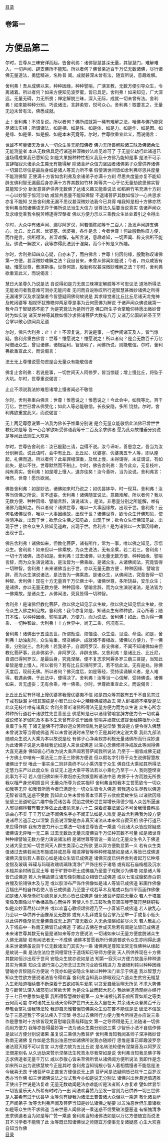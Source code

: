 <div class="menu"><a href="/lotus-sutra/#/table-of-contents">目录</a></div>
<hgroup>
  <h2>卷第一</h2>
  <h1>方便品第二</h1>
</hgroup>
<p>
  尔时，世尊从三昧安详而起，告舍利弗：诸佛智慧甚深无量，其智慧门，难解难入，一切声闻、辟支佛所不能知。所以者何？佛曾亲近百千万亿无数诸佛，尽行诸佛无量道法，勇猛精进，名称普
  闻。成就甚深未曾有法，随宜所说，意趣难解。
</p>
<p>
  舍利弗！吾从成佛以来，种种因缘，种种譬喻，广演言教，无数方便引导众生，令离诸着。所以者何？如来方便知见波罗蜜，皆已具足。舍利弗！如来知见，广大深远。无量无碍，力无所畏；禅定解脱三昧，深入无际，成就一切未曾有法。舍利弗！如来能种种分别，巧说诸法，言辞柔软，悦可众心。舍利弗！取要言之，无量无边未曾有法，佛悉成就。
</p>
<p>
  止！舍利弗！不须复说。所以者何？佛所成就第一稀有难解之法，唯佛与佛乃能究尽诸法实相；所谓诸法，如是相、如是性、如是体、如是力、如是作、如是因、如是缘、如是果、如是报、如是本末究竟等。尔时，世尊欲重宣此义，而说偈言：
</p>
<div class="commentary">
  <span class="commentary__sentence">世雄不可量</span
  ><span class="commentary__sentence">诸天及世人</span
  ><span class="commentary__sentence">一切众生类</span
  ><span class="commentary__sentence">无能知佛者</span>
  <span class="commentary__sentence">佛力无所畏</span
  ><span class="commentary__sentence">解脱诸三昧</span
  ><span class="commentary__sentence">及佛诸余法</span
  ><span class="commentary__sentence">无能测量者</span>
  <span class="commentary__sentence">本从无数佛</span
  ><span class="commentary__sentence">具足行诸道</span
  ><span class="commentary__sentence">甚深微妙法</span
  ><span class="commentary__sentence">难见难可了</span>
  <span class="commentary__sentence">于无量亿劫</span
  ><span class="commentary__sentence">行此诸道已</span
  ><span class="commentary__sentence">道场得成果</span
  ><span class="commentary__sentence">我已悉知见</span>
  <span class="commentary__sentence">如是大果报</span
  ><span class="commentary__sentence">种种性相义</span
  ><span class="commentary__sentence">我及十方佛</span
  ><span class="commentary__sentence">乃能知是事</span>
  <span class="commentary__sentence">是法不可示</span
  ><span class="commentary__sentence">言辞相寂灭</span
  ><span class="commentary__sentence">诸余众生类</span
  ><span class="commentary__sentence">无有能得解</span>
  <span class="commentary__sentence">除诸菩萨众</span
  ><span class="commentary__sentence">信力坚固者</span
  ><span class="commentary__sentence">诸佛弟子众</span
  ><span class="commentary__sentence">曾供养诸佛</span>
  <span class="commentary__sentence">一切漏已尽</span
  ><span class="commentary__sentence">住是最后身</span
  ><span class="commentary__sentence">如是诸人等</span
  ><span class="commentary__sentence">其力所不堪</span>
  <span class="commentary__sentence">假使满世间</span
  ><span class="commentary__sentence">皆如舍利弗</span
  ><span class="commentary__sentence">尽思共度量</span
  ><span class="commentary__sentence">不能测佛智</span>
  <span class="commentary__sentence">正使满十方</span
  ><span class="commentary__sentence">皆如舍利弗</span
  ><span class="commentary__sentence">及余诸弟子</span
  ><span class="commentary__sentence">亦满十方刹</span>
  <span class="commentary__sentence">尽思共度量</span
  ><span class="commentary__sentence">亦复不能知</span>
  <span class="commentary__sentence">辟支佛利智</span
  ><span class="commentary__sentence">无漏最后身</span
  ><span class="commentary__sentence">亦满十方界</span
  ><span class="commentary__sentence">其数如竹林</span>
  <span class="commentary__sentence">斯等共一心</span
  ><span class="commentary__sentence">于亿无量劫</span
  ><span class="commentary__sentence">欲思佛实智</span
  ><span class="commentary__sentence">莫能知少分</span>
  <span class="commentary__sentence">新发意菩萨</span
  ><span class="commentary__sentence">供养无数佛</span
  ><span class="commentary__sentence">了达诸义趣</span
  ><span class="commentary__sentence">又能善说法</span>
  <span class="commentary__sentence">如稻麻竹苇</span
  ><span class="commentary__sentence">充满十方刹</span
  ><span class="commentary__sentence">一心以妙智</span
  ><span class="commentary__sentence">于恒河沙劫</span>
  <span class="commentary__sentence">咸皆共思量</span
  ><span class="commentary__sentence">不能知佛智</span>
  <span class="commentary__sentence">不退诸菩萨</span
  ><span class="commentary__sentence">其数如恒沙</span
  ><span class="commentary__sentence">一心共思求</span
  ><span class="commentary__sentence">亦复不能知</span>
  <span class="commentary__sentence">又告舍利弗</span
  ><span class="commentary__sentence">无漏不思议</span
  ><span class="commentary__sentence">甚深微妙法</span
  ><span class="commentary__sentence">我今已具得</span>
  <span class="commentary__sentence">唯我知是相</span
  ><span class="commentary__sentence">十方佛亦然</span>
  <span class="commentary__sentence">舍利弗当知</span
  ><span class="commentary__sentence">诸佛语无异</span
  ><span class="commentary__sentence">于佛所说法</span
  ><span class="commentary__sentence">当生大信力</span>
  <span class="commentary__sentence">世尊法久后</span
  ><span class="commentary__sentence">要当说真实</span>
  <span class="commentary__sentence">告诸声闻众</span
  ><span class="commentary__sentence">及求缘觉乘</span
  ><span class="commentary__sentence">我令脱苦缚</span
  ><span class="commentary__sentence">逮得涅槃者</span>
  <span class="commentary__sentence">佛以方便力</span
  ><span class="commentary__sentence">示以三乘教</span
  ><span class="commentary__sentence">众生处处着</span
  ><span class="commentary__sentence">引之令得出</span>
</div>
<p>
  尔时，大众中有诸声闻、漏尽阿罗汉，阿若憍陈如等千二百人；及发声闻辟支佛心，比丘、比丘尼、优婆塞、优婆夷，各作是念：今者世尊！何故殷勤称叹方便，而作是言。佛所得法，甚深难解，有所言说，意趣难知，一切声闻、辟支佛所不能及。佛说一解脱义，我等亦得此法到于涅槃，而今不知是义所趣。
</p>
<p>
  尔时，舍利弗知四众心疑，自亦未了，而白佛言：世尊！何因何缘，殷勤称叹诸佛第一方便，甚深微妙难解之法？我自昔来，未曾从佛闻如是说；今者，四众咸皆有疑。惟愿世尊，敷演斯事。世尊何故，殷勤称叹甚深微妙难解之法？尔时，舍利弗欲重宣此义，而说偈言：
</p>
<div class="commentary">
  <span class="commentary__sentence">慧日大圣尊</span
  ><span class="commentary__sentence">久乃说是法</span>
  <span class="commentary__sentence">自说得如是</span
  ><span class="commentary__sentence">力无畏三昧</span
  ><span class="commentary__sentence">禅定解脱等</span
  ><span class="commentary__sentence">不可思议法</span>
  <span class="commentary__sentence">道场所得法</span
  ><span class="commentary__sentence">无能发问者</span
  ><span class="commentary__sentence">我意难可测</span
  ><span class="commentary__sentence">亦无能问者</span>
  <span class="commentary__sentence">无问而自说</span
  ><span class="commentary__sentence">称叹所行道</span
  ><span class="commentary__sentence">智慧甚微妙</span
  ><span class="commentary__sentence">诸佛之所得</span>
  <span class="commentary__sentence">无漏诸罗汉</span
  ><span class="commentary__sentence">及求涅槃者</span
  ><span class="commentary__sentence">今皆堕疑网</span
  ><span class="commentary__sentence">佛何故说是</span>
  <span class="commentary__sentence">其求缘觉者</span
  ><span class="commentary__sentence">比丘比丘尼</span
  ><span class="commentary__sentence">诸天龙鬼神</span
  ><span class="commentary__sentence">及乾闼婆等</span>
  <span class="commentary__sentence">相视怀犹豫</span
  ><span class="commentary__sentence">瞻仰两足尊</span
  ><span class="commentary__sentence">是事为云何</span
  ><span class="commentary__sentence">愿佛为解说</span>
  <span class="commentary__sentence">于诸声闻众</span
  ><span class="commentary__sentence">佛说我第一</span
  ><span class="commentary__sentence">我今自于智</span
  ><span class="commentary__sentence">疑惑不能了</span>
  <span class="commentary__sentence">为是究竟法</span
  ><span class="commentary__sentence">为是所行道</span>
  <span class="commentary__sentence">佛口所生子</span
  ><span class="commentary__sentence">合掌瞻仰待</span
  ><span class="commentary__sentence">愿出微妙音</span
  ><span class="commentary__sentence">时为如实说</span>
  <span class="commentary__sentence">诸天龙神等</span
  ><span class="commentary__sentence">其数如恒沙</span
  ><span class="commentary__sentence">求佛诸菩萨</span
  ><span class="commentary__sentence">大数有八万</span>
  <span class="commentary__sentence">又诸万亿国</span
  ><span class="commentary__sentence">转轮圣王至</span
  ><span class="commentary__sentence">合掌以敬心</span
  ><span class="commentary__sentence">欲闻具足道</span>
</div>
<p>
  尔时，佛告舍利弗：止！止！不须复说。若说是事，一切世间诸天及人，皆当惊疑。舍利弗重白佛言：世尊！惟愿说之！惟愿说之！所以者何？是会无数百千万亿阿僧祇众生，曾见诸佛，诸根猛利，智慧明了，闻佛所说，则能敬信。尔时，舍利弗欲重宣此义，而说偈言：
</p>
<div class="commentary">
  <span class="commentary__sentence">法王无上尊</span
  ><span class="commentary__sentence">惟说愿勿虑</span
  ><span class="commentary__sentence">是会无量众</span
  ><span class="commentary__sentence">有能敬信者</span>
</div>
<p>
  佛复止舍利弗：若说是事，一切世间天人阿修罗，皆当惊疑；增上慢比丘，将坠于大坑。尔时，世尊重说偈言：
</p>
<div class="commentary">
  <span class="commentary__sentence">止止不须说</span
  ><span class="commentary__sentence">我法妙难思</span
  ><span class="commentary__sentence">诸增上慢者</span
  ><span class="commentary__sentence">闻必不敬信</span>
</div>
<p>
  尔时，舍利弗重白佛言：世尊！惟愿说之！惟愿说之！今此会中，如我等比，百千万亿，世世已曾从佛受化；如此人等必能敬信，长夜安隐，多所
  饶益。尔时，舍利弗欲重宣此义，而说偈言：
</p>
<div class="commentary">
  <span class="commentary__sentence">无上两足尊</span
  ><span class="commentary__sentence">愿说第一法</span
  ><span class="commentary__sentence">我为佛长子</span
  ><span class="commentary__sentence">惟垂分别说</span>
  <span class="commentary__sentence">是会无量众</span
  ><span class="commentary__sentence">能敬信此法</span
  ><span class="commentary__sentence">佛已曾世世</span
  ><span class="commentary__sentence">教化如是等</span>
  <span class="commentary__sentence">皆一心合掌</span
  ><span class="commentary__sentence">欲听受佛语</span
  ><span class="commentary__sentence">我等千二百</span
  ><span class="commentary__sentence">及余求佛者</span>
  <span class="commentary__sentence">愿为此众故</span
  ><span class="commentary__sentence">惟垂分别说</span
  ><span class="commentary__sentence">是等闻此法</span
  ><span class="commentary__sentence">则生大欢喜</span>
</div>
<p>
  尔时，世尊告舍利弗：汝已殷勤三请，岂得不说。汝今谛听，善思念之，吾当为汝分别解说。说此语时，会中有比丘、比丘尼、优婆塞、优婆夷五千人等，即从座起，礼佛而退。所以者何？此辈罪根深重，及增上慢，未得谓得，未证谓证，有如此失，是以不住。世尊默然而不制止。尔时，佛告舍利弗：我今此众，无复枝叶，纯有真实。舍利弗！如是增上慢人，退亦佳矣！汝今善听，当为汝说。舍利弗言：唯然，世尊！愿乐欲闻。
</p>
<p>
  佛告舍利弗：如是妙法，诸佛如来时乃说之；如优昙钵华，时一现耳。舍利弗！汝等当信佛之所说，言不虚妄。舍利弗！诸佛随宜说法，意趣难解。所以者何？我以无数方便、种种因缘、譬喻言辞，演说诸法
  。是法，非思量分别之所能解，唯有诸佛乃能知之。所以者何？诸佛世尊，唯以一大事因缘故，出现于世。舍利弗！云何名诸佛世尊，唯以一大事因缘故，出现于世？诸佛世尊，欲令众生开佛知见，使得清净故，出现于世；欲示众生佛之知见故，出现于世；欲令众生悟佛知见故，出现于世；欲令众生入佛知见道故，出现于世。舍利弗！是为诸佛以一大事因缘故，出现于世。
</p>
<p>
  佛告舍利弗！诸佛如来，但教化菩萨，诸有所作，常为一事，唯以佛之知见，示悟众生。舍利弗！如来但以一佛乘故，为众生说法，无有余乘，若二若三。舍利弗！一切十方诸佛，法亦如是。舍利弗！过去诸佛，以无量无数方便、种种因缘、譬喻言辞，而为众生演说诸法，是法皆为一佛乘故。是诸众生，从诸佛闻法，究竟皆得一切种智。舍利弗！未来诸佛当出于世，亦以无量无数方便
  、种种因缘、譬喻言辞，而为众生演说诸法，是法皆为一佛乘故。是诸众生，从佛闻法，究竟皆得一切种智。舍利佛！现在十方无量百千万亿佛土中，诸佛世尊，多所饶益，安乐众生；是诸佛，亦以无量无数方便、种种因缘、譬喻言辞，而为众生演说诸法，是法皆为一佛乘故。是诸众生，从佛闻法，究竟皆得一切种智。
</p>
<p>
  舍利弗！是诸佛但教化菩萨，欲以佛之知见示众生故，欲以佛之知见悟众生故，欲令众生入佛之知见故。舍利弗！我今亦复如是，知诸众生有种种欲，深心所著；随其本性，以种种因缘、譬喻言辞、方便力，而为说法。舍利佛！如此，皆为得一佛乘、一切种智故。舍利弗！十方世界中，尚无二乘，何况有三。
</p>
<p>
  舍利弗！诸佛出于五浊恶世，所谓劫浊、烦恼浊、众生浊、见浊、命浊。如是，舍利弗！劫浊乱时，众生垢重，悭贪嫉妒，成就诸不善根故，诸佛以方便力，于一佛乘，分别说三。舍利弗！若我弟子，自谓阿罗汉、辟支佛者，不闻不知诸佛如来但教化菩萨事，此非佛弟子、非阿罗汉、非辟支佛。又舍利弗！是诸比丘、比丘尼，自谓已得阿罗汉，是最后身，究竟涅槃，便不复志求阿耨多罗三藐三菩提，当知此辈皆是增上慢人。所以者何？若有比丘实得阿罗汉，若不信此法，无有是处。除佛灭度后，现前无佛。所以者何？佛灭度后，如是等经，受持读诵解义者，是人难得。若遇余佛，于此法中，便得决了。舍利弗！汝等当一心信解、受持佛语。诸佛如来，言无虚妄；无有余乘，唯一佛乘。尔时，世尊欲重宣此义，而说偈言：
</p>
<div class="commentary">
  <span class="commentary__sentence">比丘比丘尼</span
  ><span class="commentary__sentence">有怀增上慢</span
  ><span class="commentary__sentence">优婆塞我慢</span
  ><span class="commentary__sentence">优婆夷不信</span>
  <span class="commentary__sentence">如是四众等</span
  ><span class="commentary__sentence">其数有五千</span
  ><span class="commentary__sentence">不自见其过</span
  ><span class="commentary__sentence">于戒有缺漏</span>
  <span class="commentary__sentence">护惜其瑕疵</span
  ><span class="commentary__sentence">是小智已出</span
  ><span class="commentary__sentence">众中之糟糠</span
  ><span class="commentary__sentence">佛威德故去</span>
  <span class="commentary__sentence">斯人鲜福德</span
  ><span class="commentary__sentence">不堪受是法</span
  ><span class="commentary__sentence">此众无枝叶</span
  ><span class="commentary__sentence">唯有诸真实</span>
  <span class="commentary__sentence">舍利弗善听</span
  ><span class="commentary__sentence">诸佛所得法</span
  ><span class="commentary__sentence">无量方便力</span
  ><span class="commentary__sentence">而为众生说</span>
  <span class="commentary__sentence">众生心所念</span
  ><span class="commentary__sentence">种种所行道</span
  ><span class="commentary__sentence">若干诸欲性</span
  ><span class="commentary__sentence">先世善恶业</span>
  <span class="commentary__sentence">佛悉知是已</span
  ><span class="commentary__sentence">以诸缘譬喻</span
  ><span class="commentary__sentence">言辞方便力</span
  ><span class="commentary__sentence">令一切欢喜</span>
  <span class="commentary__sentence">或说修多罗</span
  ><span class="commentary__sentence">伽陀及本事</span
  ><span class="commentary__sentence">本生未曾有</span
  ><span class="commentary__sentence">亦说于因缘</span>
  <span class="commentary__sentence">譬喻并祇夜</span
  ><span class="commentary__sentence">优波提舍经</span
  ><span class="commentary__sentence">钝根乐小法</span
  ><span class="commentary__sentence">贪着于生死</span>
  <span class="commentary__sentence">于诸无量佛</span
  ><span class="commentary__sentence">不行深妙道</span
  ><span class="commentary__sentence">众苦所恼乱</span
  ><span class="commentary__sentence">为是说涅槃</span>
  <span class="commentary__sentence">我设是方便</span
  ><span class="commentary__sentence">令得入佛慧</span
  ><span class="commentary__sentence">未曾说汝等</span
  ><span class="commentary__sentence">当得成佛道</span>
  <span class="commentary__sentence">所以未曾说</span
  ><span class="commentary__sentence">说时未至故</span
  ><span class="commentary__sentence">今正是其时</span
  ><span class="commentary__sentence">决定说大乘</span>
  <span class="commentary__sentence">我此九部法</span
  ><span class="commentary__sentence">随顺众生说</span
  ><span class="commentary__sentence">入大乘为本</span
  ><span class="commentary__sentence">以故说是经</span>
  <span class="commentary__sentence">有佛子心净</span
  ><span class="commentary__sentence">柔软亦利根</span
  ><span class="commentary__sentence">无量诸佛所</span
  ><span class="commentary__sentence">而行深妙道</span>
  <span class="commentary__sentence">为此诸佛子</span
  ><span class="commentary__sentence">说是大乘经</span
  ><span class="commentary__sentence">我记如是人</span
  ><span class="commentary__sentence">来世成佛道</span>
  <span class="commentary__sentence">以深心念佛</span
  ><span class="commentary__sentence">修持净戒故</span
  ><span class="commentary__sentence">此等闻得佛</span
  ><span class="commentary__sentence">大喜充遍身</span>
  <span class="commentary__sentence">佛知彼心行</span
  ><span class="commentary__sentence">故为说大乘</span
  ><span class="commentary__sentence">声闻若菩萨</span
  ><span class="commentary__sentence">闻我所说法</span>
  <span class="commentary__sentence">乃至于一偈</span
  ><span class="commentary__sentence">皆成佛无疑</span>
  <span class="commentary__sentence">十方佛土中</span
  ><span class="commentary__sentence">唯有一乘法</span
  ><span class="commentary__sentence">无二亦无三</span
  ><span class="commentary__sentence">除佛方便说</span>
  <span class="commentary__sentence">但以假名字</span
  ><span class="commentary__sentence">引导于众生</span
  ><span class="commentary__sentence">说佛智慧故</span
  ><span class="commentary__sentence">诸佛出于世</span>
  <span class="commentary__sentence">唯此一事实</span
  ><span class="commentary__sentence">余二则非真</span
  ><span class="commentary__sentence">终不以小乘</span
  ><span class="commentary__sentence">济度于众生</span>
  <span class="commentary__sentence">佛自住大乘</span
  ><span class="commentary__sentence">如其所得法</span
  ><span class="commentary__sentence">定慧力庄严</span
  ><span class="commentary__sentence">以此度众生</span>
  <span class="commentary__sentence">自证无上道</span
  ><span class="commentary__sentence">大乘平等法</span
  ><span class="commentary__sentence">若以小乘化</span
  ><span class="commentary__sentence">乃至于一人</span>
  <span class="commentary__sentence">我则堕悭贪</span
  ><span class="commentary__sentence">此事为不可</span>
  <span class="commentary__sentence">若人信归佛</span
  ><span class="commentary__sentence">如来不欺诳</span
  ><span class="commentary__sentence">亦无贪嫉意</span
  ><span class="commentary__sentence">断诸法中恶</span>
  <span class="commentary__sentence">故佛于十方</span
  ><span class="commentary__sentence">而独无所畏</span
  ><span class="commentary__sentence">我以相严身</span
  ><span class="commentary__sentence">光明照世间</span>
  <span class="commentary__sentence">无量众所尊</span
  ><span class="commentary__sentence">为说实相印</span>
  <span class="commentary__sentence">舍利弗当知</span
  ><span class="commentary__sentence">我本立誓愿</span
  ><span class="commentary__sentence">欲令一切众</span
  ><span class="commentary__sentence">如我等无异</span>
  <span class="commentary__sentence">如我昔所愿</span
  ><span class="commentary__sentence">今者已满足</span
  ><span class="commentary__sentence">化一切众生</span
  ><span class="commentary__sentence">皆令入佛道</span>
  <span class="commentary__sentence">若我遇众生</span
  ><span class="commentary__sentence">尽教以佛道</span
  ><span class="commentary__sentence">无智者错乱</span
  ><span class="commentary__sentence">迷惑不受教</span>
  <span class="commentary__sentence">我知此众生</span
  ><span class="commentary__sentence">未曾修善本</span
  ><span class="commentary__sentence">坚着于五欲</span
  ><span class="commentary__sentence">痴爱故生恼</span>
  <span class="commentary__sentence">以诸欲因缘</span
  ><span class="commentary__sentence">坠堕三恶道</span
  ><span class="commentary__sentence">轮回六趣中</span
  ><span class="commentary__sentence">备受诸苦毒</span>
  <span class="commentary__sentence">受胎之微形</span
  ><span class="commentary__sentence">世世常增长</span
  ><span class="commentary__sentence">薄德少福人</span
  ><span class="commentary__sentence">众苦所逼迫</span>
  <span class="commentary__sentence">入邪见稠林</span
  ><span class="commentary__sentence">若有若无等</span
  ><span class="commentary__sentence">依止此诸见</span
  ><span class="commentary__sentence">具足六十二</span>
  <span class="commentary__sentence">深着虚妄法</span
  ><span class="commentary__sentence">坚受不可舍</span
  ><span class="commentary__sentence">我慢自矜高</span
  ><span class="commentary__sentence">谄曲心不实</span>
  <span class="commentary__sentence">于千万亿劫</span
  ><span class="commentary__sentence">不闻佛名字</span
  ><span class="commentary__sentence">亦不闻正法</span
  ><span class="commentary__sentence">如是人难度</span>
  <span class="commentary__sentence">是故舍利弗</span
  ><span class="commentary__sentence">我为设方便</span
  ><span class="commentary__sentence">说诸尽苦道</span
  ><span class="commentary__sentence">示之以涅槃</span>
  <span class="commentary__sentence">我虽说涅槃</span
  ><span class="commentary__sentence">是亦非真灭</span
  ><span class="commentary__sentence">诸法从本来</span
  ><span class="commentary__sentence">常自寂灭相</span>
  <span class="commentary__sentence">佛子行道已</span
  ><span class="commentary__sentence">来世得作佛</span>
  <span class="commentary__sentence">我有方便力</span
  ><span class="commentary__sentence">开示三乘法</span
  ><span class="commentary__sentence">一切诸世尊</span
  ><span class="commentary__sentence">皆说一乘道</span>
  <span class="commentary__sentence">今此诸大众</span
  ><span class="commentary__sentence">皆应除疑惑</span
  ><span class="commentary__sentence">诸佛语无异</span
  ><span class="commentary__sentence">唯一无二乘</span>
  <span class="commentary__sentence">过去无数劫</span
  ><span class="commentary__sentence">无量灭度佛</span
  ><span class="commentary__sentence">百千万亿种</span
  ><span class="commentary__sentence">其数不可量</span>
  <span class="commentary__sentence">如是诸世尊</span
  ><span class="commentary__sentence">种种缘譬喻</span
  ><span class="commentary__sentence">无数方便力</span
  ><span class="commentary__sentence">演说诸法相</span>
  <span class="commentary__sentence">是诸世尊等</span
  ><span class="commentary__sentence">皆说一乘法</span
  ><span class="commentary__sentence">化无量众生</span
  ><span class="commentary__sentence">令入于佛道</span>
  <span class="commentary__sentence">又诸大圣主</span
  ><span class="commentary__sentence">知一切世间</span
  ><span class="commentary__sentence">天人群生类</span
  ><span class="commentary__sentence">深心之所欲</span>
  <span class="commentary__sentence">更以异方便</span
  ><span class="commentary__sentence">助显第一义</span>
  <span class="commentary__sentence">若有众生类</span
  ><span class="commentary__sentence">值诸过去佛</span
  ><span class="commentary__sentence">若闻法布施</span
  ><span class="commentary__sentence">或持戒忍辱</span>
  <span class="commentary__sentence">精进禅智等</span
  ><span class="commentary__sentence">种种修福慧</span
  ><span class="commentary__sentence">如是诸人等</span
  ><span class="commentary__sentence">皆已成佛道</span>
  <span class="commentary__sentence">诸佛灭度后</span
  ><span class="commentary__sentence">若人善软心</span
  ><span class="commentary__sentence">如是诸众生</span
  ><span class="commentary__sentence">皆已成佛道</span>
  <span class="commentary__sentence">诸佛灭度已</span
  ><span class="commentary__sentence">供养舍利者</span
  ><span class="commentary__sentence">起万亿种塔</span
  ><span class="commentary__sentence">金银及玻璃</span>
  <span class="commentary__sentence">砗磲与玛瑙</span
  ><span class="commentary__sentence">玫瑰琉璃珠</span
  ><span class="commentary__sentence">清净广严饰</span
  ><span class="commentary__sentence">庄校于诸塔</span>
  <span class="commentary__sentence">或有起石庙</span
  ><span class="commentary__sentence">栴檀及沉水</span
  ><span class="commentary__sentence">木榓并余材</span
  ><span class="commentary__sentence">砖瓦泥土等</span>
  <span class="commentary__sentence">若于旷野中</span
  ><span class="commentary__sentence">积土成佛庙</span
  ><span class="commentary__sentence">乃至童子戏</span
  ><span class="commentary__sentence">聚沙为佛塔</span>
  <span class="commentary__sentence">如是诸人等</span
  ><span class="commentary__sentence">皆已成佛道</span>
  <span class="commentary__sentence">若人为佛故</span
  ><span class="commentary__sentence">建立诸形像</span
  ><span class="commentary__sentence">刻雕成众相</span
  ><span class="commentary__sentence">皆已成佛道</span>
  <span class="commentary__sentence">或以七宝成</span
  ><span class="commentary__sentence">鍮鉐赤白铜</span
  ><span class="commentary__sentence">白镴及铅锡</span
  ><span class="commentary__sentence">铁木及与泥</span>
  <span class="commentary__sentence">或以胶漆布</span
  ><span class="commentary__sentence">严饰作佛像</span
  ><span class="commentary__sentence">如是诸人等</span
  ><span class="commentary__sentence">皆已成佛道</span>
  <span class="commentary__sentence">彩画作佛像</span
  ><span class="commentary__sentence">百福庄严相</span
  ><span class="commentary__sentence">自作若使人</span
  ><span class="commentary__sentence">皆已成佛道</span>
  <span class="commentary__sentence">乃至童子戏</span
  ><span class="commentary__sentence">若草木及笔</span
  ><span class="commentary__sentence">或以指爪甲</span
  ><span class="commentary__sentence">而画作佛像</span>
  <span class="commentary__sentence">如是诸人等</span
  ><span class="commentary__sentence">渐渐积功德</span
  ><span class="commentary__sentence">具足大悲心</span
  ><span class="commentary__sentence">皆已成佛道</span>
  <span class="commentary__sentence">但化诸菩萨</span
  ><span class="commentary__sentence">度脱无量众</span>
  <span class="commentary__sentence">若人于塔庙</span
  ><span class="commentary__sentence">宝像及画像</span
  ><span class="commentary__sentence">以华香幡盖</span
  ><span class="commentary__sentence">敬心而供养</span>
  <span class="commentary__sentence">若使人作乐</span
  ><span class="commentary__sentence">击鼓吹角贝</span
  ><span class="commentary__sentence">箫笛琴箜篌</span
  ><span class="commentary__sentence">琵琶铙铜钹</span>
  <span class="commentary__sentence">如是众妙音</span
  ><span class="commentary__sentence">尽持以供养</span>
  <span class="commentary__sentence">或以欢喜心</span
  ><span class="commentary__sentence">歌呗颂佛德</span
  ><span class="commentary__sentence">乃至一小音</span
  ><span class="commentary__sentence">皆已成佛道</span>
  <span class="commentary__sentence">若人散乱心</span
  ><span class="commentary__sentence">乃至以一华</span
  ><span class="commentary__sentence">供养于画像</span
  ><span class="commentary__sentence">渐见无数佛</span>
  <span class="commentary__sentence">或有人礼拜</span
  ><span class="commentary__sentence">或复但合掌</span
  ><span class="commentary__sentence">乃至举一手</span
  ><span class="commentary__sentence">或复小低头</span>
  <span class="commentary__sentence">以此供养像</span
  ><span class="commentary__sentence">渐见无量佛</span
  ><span class="commentary__sentence">自成无上道</span
  ><span class="commentary__sentence">广度无数众</span>
  <span class="commentary__sentence">入无余涅槃</span
  ><span class="commentary__sentence">如薪尽火灭</span>
  <span class="commentary__sentence">若人散乱心</span
  ><span class="commentary__sentence">入于塔庙中</span
  ><span class="commentary__sentence">一称南无佛</span
  ><span class="commentary__sentence">皆已成佛道</span>
  <span class="commentary__sentence">于诸过去佛</span
  ><span class="commentary__sentence">在世或灭后</span
  ><span class="commentary__sentence">若有闻是法</span
  ><span class="commentary__sentence">皆已成佛道</span>
  <span class="commentary__sentence">未来诸世尊</span
  ><span class="commentary__sentence">其数无有量</span
  ><span class="commentary__sentence">是诸如来等</span
  ><span class="commentary__sentence">亦方便说法</span>
  <span class="commentary__sentence">一切诸如来</span
  ><span class="commentary__sentence">以无量方便</span
  ><span class="commentary__sentence">度脱诸众生</span
  ><span class="commentary__sentence">入佛无漏智</span>
  <span class="commentary__sentence">若有闻法者</span
  ><span class="commentary__sentence">无一不成佛</span>
  <span class="commentary__sentence">诸佛本誓愿</span
  ><span class="commentary__sentence">我所行佛道</span
  ><span class="commentary__sentence">普欲令众生</span
  ><span class="commentary__sentence">亦同得此道</span>
  <span class="commentary__sentence">未来世诸佛</span
  ><span class="commentary__sentence">虽说百千亿</span
  ><span class="commentary__sentence">无数诸法门</span
  ><span class="commentary__sentence">其实为一乘</span>
  <span class="commentary__sentence">诸佛两足尊</span
  ><span class="commentary__sentence">知法常无性</span
  ><span class="commentary__sentence">佛种从缘起</span
  ><span class="commentary__sentence">是故说一乘</span>
  <span class="commentary__sentence">是法住法位</span
  ><span class="commentary__sentence">世间相常住</span
  ><span class="commentary__sentence">于道场知已</span
  ><span class="commentary__sentence">导师方便说</span>
  <span class="commentary__sentence">天人所供养</span
  ><span class="commentary__sentence">现在十方佛</span
  ><span class="commentary__sentence">其数如恒沙</span
  ><span class="commentary__sentence">出现于世间</span>
  <span class="commentary__sentence">安隐众生故</span
  ><span class="commentary__sentence">亦说如是法</span>
  <span class="commentary__sentence">知第一寂灭</span
  ><span class="commentary__sentence">以方便力故</span
  ><span class="commentary__sentence">虽示种种道</span
  ><span class="commentary__sentence">其实为佛乘</span>
  <span class="commentary__sentence">知众生诸行</span
  ><span class="commentary__sentence">深心之所念</span
  ><span class="commentary__sentence">过去所习业</span
  ><span class="commentary__sentence">欲性精进力</span>
  <span class="commentary__sentence">及诸根利钝</span
  ><span class="commentary__sentence">以种种因缘</span
  ><span class="commentary__sentence">譬喻亦言辞</span
  ><span class="commentary__sentence">随应方便说</span>
  <span class="commentary__sentence">今我亦如是</span
  ><span class="commentary__sentence">安隐众生故</span
  ><span class="commentary__sentence">以种种法门</span
  ><span class="commentary__sentence">宣示于佛道</span>
  <span class="commentary__sentence">我以智慧力</span
  ><span class="commentary__sentence">知众生性欲</span
  ><span class="commentary__sentence">方便说诸法</span
  ><span class="commentary__sentence">皆令得欢喜</span>
  <span class="commentary__sentence">舍利弗当知</span
  ><span class="commentary__sentence">我以佛眼观</span
  ><span class="commentary__sentence">见六道众生</span
  ><span class="commentary__sentence">贫穷无福慧</span>
  <span class="commentary__sentence">入生死险道</span
  ><span class="commentary__sentence">相续苦不断</span
  ><span class="commentary__sentence">深着于五欲</span
  ><span class="commentary__sentence">如牦牛爱尾</span>
  <span class="commentary__sentence">以贪爱自蔽</span
  ><span class="commentary__sentence">盲暝无所见</span>
  <span class="commentary__sentence">不求大势佛</span
  ><span class="commentary__sentence">及与断苦法</span
  ><span class="commentary__sentence">深入诸邪见</span
  ><span class="commentary__sentence">以苦欲舍苦</span>
  <span class="commentary__sentence">为是众生故</span
  ><span class="commentary__sentence">而起大悲心</span>
  <span class="commentary__sentence">我始坐道场</span
  ><span class="commentary__sentence">观树亦经行</span
  ><span class="commentary__sentence">于三七日中</span
  ><span class="commentary__sentence">思惟如是事</span>
  <span class="commentary__sentence">我所得智慧</span
  ><span class="commentary__sentence">微妙最第一</span>
  <span class="commentary__sentence">众生诸根钝</span
  ><span class="commentary__sentence">着乐痴所盲</span
  ><span class="commentary__sentence">如斯之等类</span
  ><span class="commentary__sentence">云何而可度</span>
  <span class="commentary__sentence">尔时诸梵王</span
  ><span class="commentary__sentence">及诸天帝释</span
  ><span class="commentary__sentence">护世四天王</span
  ><span class="commentary__sentence">及大自在天</span>
  <span class="commentary__sentence">并余诸天众</span
  ><span class="commentary__sentence">眷属百千万</span
  ><span class="commentary__sentence">恭敬合掌礼</span
  ><span class="commentary__sentence">请我转法轮</span>
  <span class="commentary__sentence">我即自思惟</span
  ><span class="commentary__sentence">若但赞佛乘</span
  ><span class="commentary__sentence">众生没在苦</span
  ><span class="commentary__sentence">不能信是法</span>
  <span class="commentary__sentence">破法不信故</span
  ><span class="commentary__sentence">坠于三恶道</span
  ><span class="commentary__sentence">我宁不说法</span
  ><span class="commentary__sentence">疾入于涅槃</span>
  <span class="commentary__sentence">寻念过去佛</span
  ><span class="commentary__sentence">所行方便力</span
  ><span class="commentary__sentence">我今所得道</span
  ><span class="commentary__sentence">亦应说三乘</span>
  <span class="commentary__sentence">作是思惟时</span
  ><span class="commentary__sentence">十方佛皆现</span
  ><span class="commentary__sentence">梵音慰喻我</span
  ><span class="commentary__sentence">善哉释迦文</span>
  <span class="commentary__sentence">第一之导师</span
  ><span class="commentary__sentence">得是无上法</span
  ><span class="commentary__sentence">随诸一切佛</span
  ><span class="commentary__sentence">而用方便力</span>
  <span class="commentary__sentence">我等亦皆得</span
  ><span class="commentary__sentence">最妙第一法</span
  ><span class="commentary__sentence">为诸众生类</span
  ><span class="commentary__sentence">分别说三乘</span>
  <span class="commentary__sentence">少智乐小法</span
  ><span class="commentary__sentence">不自信作佛</span
  ><span class="commentary__sentence">是故以方便</span
  ><span class="commentary__sentence">分别说诸果</span>
  <span class="commentary__sentence">虽复说三乘</span
  ><span class="commentary__sentence">但为教菩萨</span>
  <span class="commentary__sentence">舍利弗当知</span
  ><span class="commentary__sentence">我闻圣师子</span
  ><span class="commentary__sentence">深净微妙音</span
  ><span class="commentary__sentence">称南无诸佛</span>
  <span class="commentary__sentence">复作如是念</span
  ><span class="commentary__sentence">我出浊恶世</span
  ><span class="commentary__sentence">如诸佛所说</span
  ><span class="commentary__sentence">我亦随顺行</span>
  <span class="commentary__sentence">思惟是事已</span
  ><span class="commentary__sentence">即趣波罗奈</span
  ><span class="commentary__sentence">诸法寂灭相</span
  ><span class="commentary__sentence">不可以言宣</span>
  <span class="commentary__sentence">以方便力故</span
  ><span class="commentary__sentence">为五比丘说</span>
  <span class="commentary__sentence">是名转法轮</span
  ><span class="commentary__sentence">便有涅槃音</span
  ><span class="commentary__sentence">及以阿罗汉</span
  ><span class="commentary__sentence">法僧差别名</span>
  <span class="commentary__sentence">从久远劫来</span
  ><span class="commentary__sentence">赞示涅槃法</span
  ><span class="commentary__sentence">生死苦永尽</span
  ><span class="commentary__sentence">我常如是说</span>
  <span class="commentary__sentence">舍利弗当知</span
  ><span class="commentary__sentence">我见佛子等</span
  ><span class="commentary__sentence">志求佛道者</span
  ><span class="commentary__sentence">无量千万亿</span>
  <span class="commentary__sentence">咸以恭敬心</span
  ><span class="commentary__sentence">皆来至佛所</span
  ><span class="commentary__sentence">曾从诸佛闻</span
  ><span class="commentary__sentence">方便所说法</span>
  <span class="commentary__sentence">我即作是念</span
  ><span class="commentary__sentence">如来所以出</span
  ><span class="commentary__sentence">为说佛慧故</span
  ><span class="commentary__sentence">今正是其时</span>
  <span class="commentary__sentence">舍利弗当知</span
  ><span class="commentary__sentence">钝根小智人</span
  ><span class="commentary__sentence">着相憍慢者</span
  ><span class="commentary__sentence">不能信是法</span>
  <span class="commentary__sentence">今我喜无畏</span>
  <span class="commentary__sentence">于诸菩萨中</span
  ><span class="commentary__sentence">正直舍方便</span
  ><span class="commentary__sentence">但说无上道</span>
  <span class="commentary__sentence">菩萨闻是法</span
  ><span class="commentary__sentence">疑网皆已除</span
  ><span class="commentary__sentence">千二百罗汉</span
  ><span class="commentary__sentence">悉亦当作佛</span>
  <span class="commentary__sentence">如三世诸佛</span
  ><span class="commentary__sentence">说法之仪式</span
  ><span class="commentary__sentence">我今亦如是</span
  ><span class="commentary__sentence">说无分别法</span>
  <span class="commentary__sentence">诸佛兴出世</span
  ><span class="commentary__sentence">悬远值遇难</span
  ><span class="commentary__sentence">正使出于世</span
  ><span class="commentary__sentence">说是法复难</span>
  <span class="commentary__sentence">无量无数劫</span
  ><span class="commentary__sentence">闻是法亦难</span
  ><span class="commentary__sentence">能听是法者</span
  ><span class="commentary__sentence">斯人亦复难</span>
  <span class="commentary__sentence">譬如优昙华</span
  ><span class="commentary__sentence">一切皆爱乐</span
  ><span class="commentary__sentence">天人所希有</span
  ><span class="commentary__sentence">时时乃一出</span>
  <span class="commentary__sentence">闻法欢喜赞</span
  ><span class="commentary__sentence">乃至发一言</span
  ><span class="commentary__sentence">则为已供养</span
  ><span class="commentary__sentence">一切三世佛</span>
  <span class="commentary__sentence">是人甚希有</span
  ><span class="commentary__sentence">过于优昙华</span>
  <span class="commentary__sentence">汝等勿有疑</span
  ><span class="commentary__sentence">我为诸法王</span
  ><span class="commentary__sentence">普告诸大众</span
  ><span class="commentary__sentence">但以一乘道</span>
  <span class="commentary__sentence">教化诸菩萨</span
  ><span class="commentary__sentence">无声闻弟子</span>
  <span class="commentary__sentence">汝等舍利弗</span
  ><span class="commentary__sentence">声闻及菩萨</span
  ><span class="commentary__sentence">当知是妙法</span
  ><span class="commentary__sentence">诸佛之秘要</span>
  <span class="commentary__sentence">以五浊恶世</span
  ><span class="commentary__sentence">但乐着诸欲</span
  ><span class="commentary__sentence">如是等众生</span
  ><span class="commentary__sentence">终不求佛道</span>
  <span class="commentary__sentence">当来世恶人</span
  ><span class="commentary__sentence">闻佛说一乘</span
  ><span class="commentary__sentence">迷惑不信受</span
  ><span class="commentary__sentence">破法堕恶道</span>
  <span class="commentary__sentence">有惭愧清净</span
  ><span class="commentary__sentence">志求佛道者</span
  ><span class="commentary__sentence">当为如是等</span
  ><span class="commentary__sentence">广赞一乘道</span>
  <span class="commentary__sentence">舍利弗当知</span
  ><span class="commentary__sentence">诸佛法如是</span
  ><span class="commentary__sentence">以万亿方便</span
  ><span class="commentary__sentence">随宜而说法</span>
  <span class="commentary__sentence">其不习学者</span
  ><span class="commentary__sentence">不能晓了此</span>
  <span class="commentary__sentence">汝等既已知</span
  ><span class="commentary__sentence">诸佛世之师</span
  ><span class="commentary__sentence">随宜方便事</span
  ><span class="commentary__sentence">无复诸疑惑</span>
  <span class="commentary__sentence">心生大欢喜</span
  ><span class="commentary__sentence">自知当作佛</span>
</div>
<div class="menu"><a href="/lotus-sutra/#/table-of-contents">目录</a></div>
